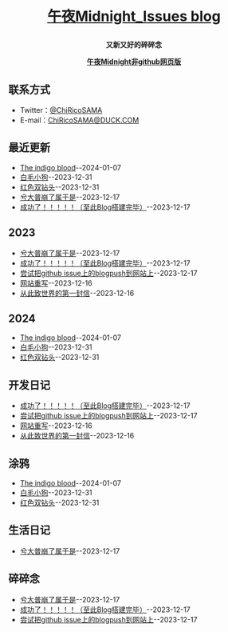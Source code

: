 **<p align="center">[午夜Midnight_Issues blog](https://github.com/ChiricoSAMA/Blog/)</p>**
====

**<p align="center">又新又好的碎碎念</p>**
**<p align="center">[午夜Midnight非github网页版](https://midnight.4everland.app)</p>**

## 联系方式
- Twitter：[@ChiRicoSAMA](https://twitter.com/ChiRicoSAMA)
- E-mail：[ChiRicoSAMA@DUCK.COM](mailto:chiricosama@duck.com)

## 最近更新
- [The indigo blood](https://github.com/ChiricoSAMA/Blog/issues/10)--2024-01-07
- [白毛小狗](https://github.com/ChiricoSAMA/Blog/issues/8)--2023-12-31
- [红色双钻头](https://github.com/ChiricoSAMA/Blog/issues/7)--2023-12-31
- [兮大普崩了属于是](https://github.com/ChiricoSAMA/Blog/issues/6)--2023-12-17
- [成功了！！！！！（至此Blog搭建完毕）](https://github.com/ChiricoSAMA/Blog/issues/5)--2023-12-17
## 2023
- [兮大普崩了属于是](https://github.com/ChiricoSAMA/Blog/issues/6)--2023-12-17
- [成功了！！！！！（至此Blog搭建完毕）](https://github.com/ChiricoSAMA/Blog/issues/5)--2023-12-17
- [尝试把github issue上的blogpush到网站上](https://github.com/ChiricoSAMA/Blog/issues/4)--2023-12-17
- [网站重写](https://github.com/ChiricoSAMA/Blog/issues/3)--2023-12-16
- [从此致世界的第一封信](https://github.com/ChiricoSAMA/Blog/issues/2)--2023-12-16
## 2024
- [The indigo blood](https://github.com/ChiricoSAMA/Blog/issues/10)--2024-01-07
- [白毛小狗](https://github.com/ChiricoSAMA/Blog/issues/8)--2023-12-31
- [红色双钻头](https://github.com/ChiricoSAMA/Blog/issues/7)--2023-12-31
## 开发日记
- [成功了！！！！！（至此Blog搭建完毕）](https://github.com/ChiricoSAMA/Blog/issues/5)--2023-12-17
- [尝试把github issue上的blogpush到网站上](https://github.com/ChiricoSAMA/Blog/issues/4)--2023-12-17
- [网站重写](https://github.com/ChiricoSAMA/Blog/issues/3)--2023-12-16
- [从此致世界的第一封信](https://github.com/ChiricoSAMA/Blog/issues/2)--2023-12-16
## 涂鸦
- [The indigo blood](https://github.com/ChiricoSAMA/Blog/issues/10)--2024-01-07
- [白毛小狗](https://github.com/ChiricoSAMA/Blog/issues/8)--2023-12-31
- [红色双钻头](https://github.com/ChiricoSAMA/Blog/issues/7)--2023-12-31
## 生活日记
- [兮大普崩了属于是](https://github.com/ChiricoSAMA/Blog/issues/6)--2023-12-17
## 碎碎念
- [兮大普崩了属于是](https://github.com/ChiricoSAMA/Blog/issues/6)--2023-12-17
- [成功了！！！！！（至此Blog搭建完毕）](https://github.com/ChiricoSAMA/Blog/issues/5)--2023-12-17
- [尝试把github issue上的blogpush到网站上](https://github.com/ChiricoSAMA/Blog/issues/4)--2023-12-17
